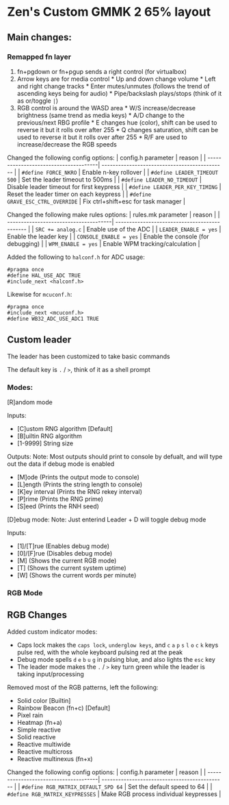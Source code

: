 # Zen's Custom GMMK 2 65% layout

## Main changes:

### Remapped fn layer

  1. fn+pgdown or fn+pgup sends a right control (for virtualbox)
  2. Arrow keys are for media control
    * Up and down change volume
    * Left and right change tracks
    * Enter mutes/unmutes (follows the trend of ascending keys being for audio)
    * Pipe/backslash plays/stops (think of it as or/toggle `|`)
  3. RGB control is around the WASD area
    * W/S increase/decrease brightness (same trend as media keys)
    * A/D change to the previous/next RBG profile 
    * E changes hue (color), shift can be used to reverse it but it rolls over after 255
    * Q changes saturation, shift can be used to reverse it but it rolls over after 255
    * R/F are used to increase/decrease the RGB speeds

Changed the following config options:
| config.h parameter			| reason					|
| --------------------------------------| ---------------------------------------------	|
| `#define FORCE_NKRO`			| Enable n-key rollover				|
| `#define LEADER_TIMEOUT 500`		| Set the leader timeout to 500ms		|
| `#define LEADER_NO_TIMEOUT`		| Disable leader timeout for first keypress	|
| `#define LEADER_PER_KEY_TIMING`	| Reset the leader timer on each keypress	|
| `#define GRAVE_ESC_CTRL_OVERRIDE`	| Fix ctrl+shift+esc for task manager		|

Changed the following make rules options:
| rules.mk parameter			| reason					|
| --------------------------------------| ---------------------------------------------	|
| `SRC += analog.c`			| Enable use of the ADC 			|
| `LEADER_ENABLE = yes`			| Enable the leader key				|
| `CONSOLE_ENABLE = yes`		| Enable the console (for debugging)		|
| `WPM_ENABLE = yes`			| Enable WPM tracking/calculation		|

Added the following to `halconf.h` for ADC usage:
```
#pragma once
#define HAL_USE_ADC TRUE
#include_next <halconf.h>
```

Likewise for `mcuconf.h`:
```
#pragma once
#include_next <mcuconf.h>
#define WB32_ADC_USE_ADC1 TRUE
```


## Custom leader

The leader has been customized to take basic commands

The default key is `.` / `>`, think of it as a shell prompt

### Modes:

[R]andom mode

Inputs:
  * [C]ustom RNG algorithm		[Default]
  * [B]uiltin RNG algorithm
  * [1-9999] String size

Outputs:
Note: Most outputs should print to console by defualt, and will type out the data if debug mode is enabled

  * [M]ode		(Prints the output mode to console)
  * [L]ength		(Prints the string length to console)
  * [K]ey interval	(Prints the RNG rekey interval)
  * [P]rime		(Prints the RNG prime)
  * [S]eed		(Prints the RNH seed)

[D]ebug mode:
Note: Just enterind Leader + D will toggle debug mode

Inputs:
  * [1]/[T]rue		(Enables debug mode)
  * [0]/[F]rue		(Disables debug mode)
  * [M]			(Shows the current RGB mode)
  * [T]			(Shows the current system uptime)
  * [W]			(Shows the current words per minute)


### RGB Mode

## RGB Changes

Added custom indicator modes:
  * Caps lock makes the `caps lock`, `underglow keys`, and `c` `a` `p` `s` `l` `o` `c` `k` keys pulse red, with the whole keyboard pulsing red at the peak
  * Debug mode spells `d` `e` `b` `u` `g` in pulsing blue, and also lights the `esc` key
  * The leader mode makes the `.` / `>` key turn green while the leader is taking input/processing

Removed most of the RGB patterns, left the following:
  * Solid color			[Builtin]
  * Rainbow Beacon	(fn+c)	[Default]
  * Pixel rain
  * Heatmap		(fn+a)
  * Simple reactive
  * Solid reactive
  * Reactive multiwide
  * Reactive multicross
  * Reactive multinexus (fn+x)
	
Changed the following config options:
| config.h parameter			| reason					|
| --------------------------------------| ---------------------------------------------	|
| `#define RGB_MATRIX_DEFAULT_SPD 64`	| Set the default speed to 64			|
| `#define RGB_MATRIX_KEYPRESSES`	| Make RGB process individual keypresses	|



